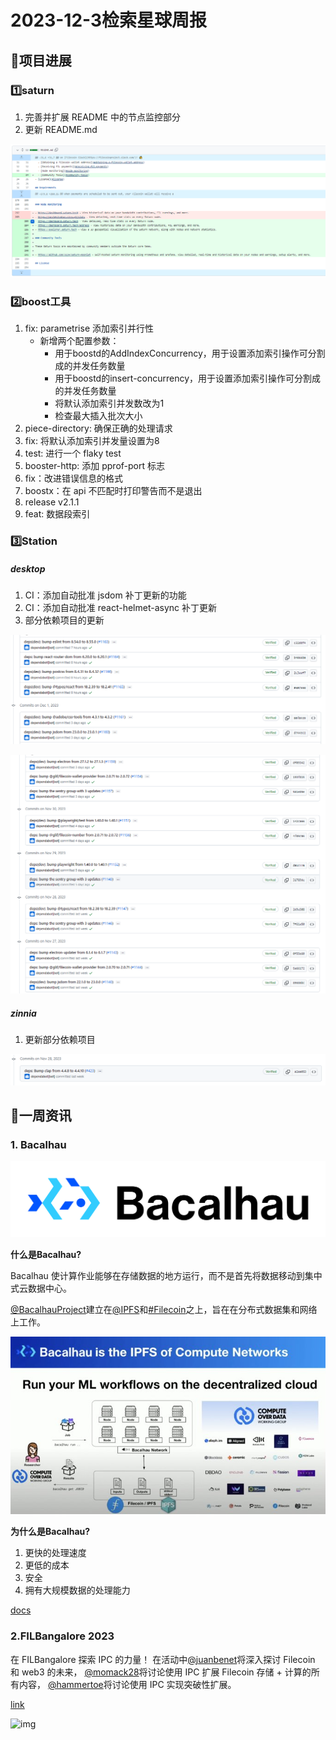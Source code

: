 # 2023-12-3检索星球周报


## 🚀项目进展

### 1️⃣saturn

1. 完善并扩展 README 中的节点监控部分
1. 更新 README.md

![image-20231204200030938](img/12-3-1-2023.png)

###  2️⃣boost工具

1. fix: parametrise 添加索引并行性
   + 新增两个配置参数：
     + 用于boostd的AddIndexConcurrency，用于设置添加索引操作可分割成的并发任务数量
     + 用于boostd的insert-concurrency，用于设置添加索引操作可分割成的并发任务数量
     + 将默认添加索引并发数改为1
     + 检查最大插入批次大小
1. piece-directory: 确保正确的处理请求
1. fix: 将默认添加索引并发量设置为8
1. test: 进行一个 flaky test
1. booster-http: 添加 pprof-port 标志
1. fix：改进错误信息的格式
1. boostx：在 api 不匹配时打印警告而不是退出
1. release v2.1.1
1. feat: 数据段索引

###  3️⃣Station

##### desktop

1. CI：添加自动批准 jsdom 补丁更新的功能
1. CI：添加自动批准 react-helmet-async 补丁更新
1. 部分依赖项目的更新

![image-20231204201359254](img/12-3-3-2023.png)

![image-20231204201330443](img/12-3-2-2023.png)

##### zinnia

1. 更新部分依赖项目

![image-20231204201501501](img/12-3-4-2023.png)

##  📢一周资讯

### 1. Bacalhau

![Bacalhau Logo](img/12-3-6-2023.png)

**什么是Bacalhau?**

Bacalhau 使计算作业能够在存储数据的地方运行，而不是首先将数据移动到集中式云数据中心。 

[@BacalhauProject](https://twitter.com/BacalhauProject)建立在[@IPFS](https://twitter.com/IPFS)和[#Filecoin](https://twitter.com/hashtag/Filecoin?src=hashtag_click)之上，旨在在分布式数据集和网络上工作。

![图像](img/12-3-5-2023.png)

**为什么是Bacalhau?**

1. 更快的处理速度
2. 更低的成本
3. 安全
4. 拥有大规模数据的处理能力

[docs](https://docs.bacalhau.org/)

### 2.FILBangalore 2023

在 FILBangalore 探索 IPC 的力量！ 在活动中[@juanbenet](https://twitter.com/juanbenet)将深入探讨 Filecoin 和 web3 的未来， [@momack28](https://twitter.com/momack28)将讨论使用 IPC 扩展 Filecoin 存储 + 计算的所有内容， [@hammertoe](https://twitter.com/HammerToe)将讨论使用 IPC 实现突破性扩展。

[link](https://fil-bangalore.io/)

![img](https://pbs.twimg.com/card_img/1729174733726642176/li1QlV5x?format=png&name=small)
